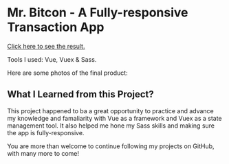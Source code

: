# Mr. Bitcon - A Fully-responsive Transaction App

[Click here to see the result.](https://bnayakahalani.github.io/mr-bitcoin/#/)

Tools I used: Vue, Vuex & Sass. 

Here are some photos of the final product:


## What I Learned from this Project?

This project happened to ba a great opportunity to practice and advance my knowledge and famaliarity with Vue as a framework and Vuex as a state management tool. It also helped me hone my Sass skills and making sure the app is fully-responsive.

You are more than welcome to continue following my projects on GitHub, with many more to come!
